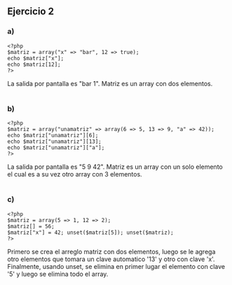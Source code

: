 ## Ejercicio 2
### a)
```
<?php
$matriz = array("x" => "bar", 12 => true);
echo $matriz["x"];
echo $matriz[12];
?>
```
La salida por pantalla es "bar 1". Matriz es un array con dos elementos.
#
### b)
```
<?php
$matriz = array("unamatriz" => array(6 => 5, 13 => 9, "a" => 42));
echo $matriz["unamatriz"][6];
echo $matriz["unamatriz"][13];
echo $matriz["unamatriz"]["a"];
?>
```
La salida por pantalla es "5 9 42". Matriz es un array con un solo elemento el cual es a su vez otro array con 3 elementos.
#
### c)
```
<?php
$matriz = array(5 => 1, 12 => 2);
$matriz[] = 56;
$matriz["x"] = 42; unset($matriz[5]); unset($matriz);
?>
```
Primero se crea el arreglo matriz con dos elementos, luego se le agrega otro elementos que tomara un clave automatico '13' y otro con clave 'x'. Finalmente, usando unset, se elimina en primer lugar el elemento con clave '5' y luego se elimina todo el array.